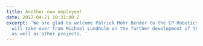 ```yaml
---
title: Another new employee!
date: 2017-04-21 10:31:00 Z
excerpt: 'We are glad to welcome Patrick Mohr Bender to the CP Robotics Team! Patrick
  will take over from Michael Lundholm on the further development of the cloud system
  as well as other projects. '
---
```


